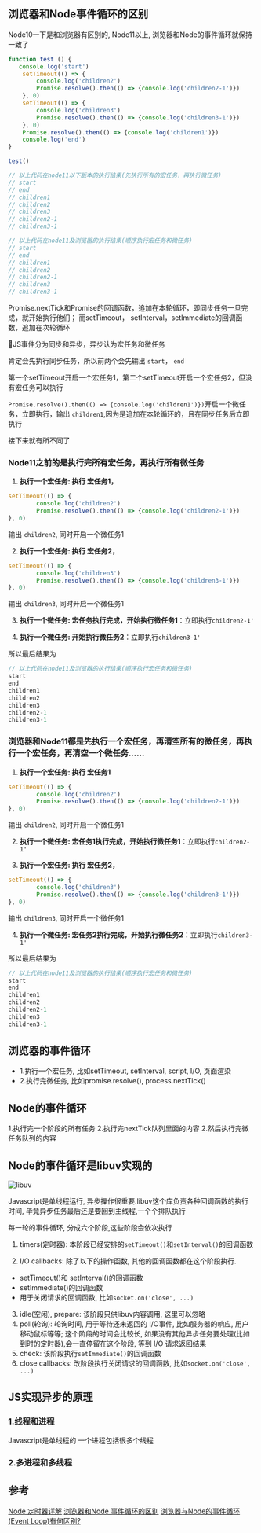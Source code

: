 ## 浏览器和Node事件循环的区别

Node10一下是和浏览器有区别的, Node11以上, 浏览器和Node的事件循环就保持一致了
```js
function test () {
   console.log('start')
    setTimeout(() => {
        console.log('children2')
        Promise.resolve().then(() => {console.log('children2-1')})
    }, 0)   
    setTimeout(() => {
        console.log('children3')
        Promise.resolve().then(() => {console.log('children3-1')})
    }, 0)
    Promise.resolve().then(() => {console.log('children1')})
    console.log('end') 
}

test()

// 以上代码在node11以下版本的执行结果(先执行所有的宏任务，再执行微任务)
// start
// end
// children1
// children2
// children3
// children2-1
// children3-1

// 以上代码在node11及浏览器的执行结果(顺序执行宏任务和微任务)
// start
// end
// children1
// children2
// children2-1
// children3
// children3-1
```
Promise.nextTick和Promise的回调函数，追加在本轮循环，即同步任务一旦完成，就开始执行他们；
而setTimeout， setInterval，setImmediate的回调函数，追加在次轮循环

JS事件分为同步和异步，异步认为宏任务和微任务

肯定会先执行同步任务，所以前两个会先输出 `start`， `end`


第一个setTimeout开启一个宏任务1，第二个setTimeout开启一个宏任务2，但没有宏任务可以执行

`Promise.resolve().then(() => {console.log('children1')})`开启一个微任务，立即执行，输出 `children1`,因为是追加在本轮循环的，且在同步任务后立即执行

接下来就有所不同了
### Node11之前的是执行完所有宏任务，再执行所有微任务

1. <b>执行一个宏任务: 执行 宏任务1，</b>
```js
setTimeout(() => {
        console.log('children2')
        Promise.resolve().then(() => {console.log('children2-1')})
}, 0)  
```
输出 `children2`, 
同时开启一个微任务1

2. <b>执行一个宏任务: 执行 宏任务2，</b>
```js
setTimeout(() => {
        console.log('children3')
        Promise.resolve().then(() => {console.log('children3-1')})
}, 0)  
```
输出 `children3`, 
同时开启一个微任务1

3. <b>执行一个微任务: 宏任务执行完成，开始执行微任务1</b>：立即执行`children2-1'`

4. <b>执行一个微任务:  开始执行微任务2</b>：立即执行`children3-1'`

所以最后结果为
```js
// 以上代码在node11及浏览器的执行结果(顺序执行宏任务和微任务)
start
end
children1
children2
children3
children2-1
children3-1
```

### 浏览器和Node11都是先执行一个宏任务，再清空所有的微任务，再执行一个宏任务，再清空一个微任务......

1. <b>执行一个宏任务: 执行 宏任务1</b>
```js
setTimeout(() => {
        console.log('children2')
        Promise.resolve().then(() => {console.log('children2-1')})
}, 0)  
```
输出 `children2`, 
同时开启一个微任务1

2. <b>执行一个微任务: 宏任务1执行完成，开始执行微任务1</b>：立即执行`children2-1'`

3. <b>执行一个宏任务: 执行 宏任务2，</b>
```js
setTimeout(() => {
        console.log('children3')
        Promise.resolve().then(() => {console.log('children3-1')})
}, 0)  
```
输出 `children3`, 
同时开启一个微任务1

4. <b>执行一个微任务: 宏任务2执行完成，开始执行微任务2</b>：立即执行`children3-1'`

所以最后结果为
```js
// 以上代码在node11及浏览器的执行结果(顺序执行宏任务和微任务)
start
end
children1
children2
children2-1
children3
children3-1
```


## 浏览器的事件循环
- 1.执行一个宏任务, 比如setTimeout, setInterval, script, I/O, 页面渲染
- 2.执行完微任务, 比如promise.resolve(), process.nextTick()

## Node的事件循环
1.执行完一个阶段的所有任务
2.执行完nextTick队列里面的内容
2.然后执行完微任务队列的内容

## Node的事件循环是libuv实现的

![libuv](https://cdn.suisuijiang.com/ImageMessage/5adad39555703565e79040fa_1554106811355.png?width=750&height=679&imageView2/3/w/264/h/240)

Javascript是单线程运行, 异步操作很重要.libuv这个库负责各种回调函数的执行时间, 毕竟异步任务最后还是要回到主线程,一个个排队执行

每一轮的事件循环, 分成六个阶段,这些阶段会依次执行
1. timers(定时器): 本阶段已经安排的`setTimeout()`和`setInterval()`的回调函数

2. I/O callbacks: 
除了以下的操作函数, 其他的回调函数都在这个阶段执行.
- setTimeout()和 setInterval()的回调函数
- setImmediate()的回调函数
- 用于关闭请求的回调函数, 比如`socket.on('close', ...)`

3. idle(空闲), prepare: 该阶段只供libuv内容调用, 这里可以忽略
4. poll(轮询): 
轮询时间, 用于等待还未返回的 I/O事件, 比如服务器的响应, 用户移动鼠标等等;
这个阶段的时间会比较长, 如果没有其他异步任务要处理(比如到时的定时器),会一直停留在这个阶段, 等到 I/O 请求返回结果
5. check: 该阶段执行`setImmediate()`的回调函数
6. close callbacks: 改阶段执行关闭请求的回调函数, 比如`socket.on('close', ...)`


## JS实现异步的原理

### 1.线程和进程

Javascript是单线程的
一个进程包括很多个线程

### 2.多进程和多线程


## 参考
[Node 定时器详解](http://www.ruanyifeng.com/blog/2018/02/node-event-loop.html)
[浏览器和Node 事件循环的区别](https://github.com/Advanced-Frontend/Daily-Interview-Question/issues/26)
[浏览器与Node的事件循环(Event Loop)有何区别?](https://juejin.im/post/5c337ae06fb9a049bc4cd218#heading-12)
